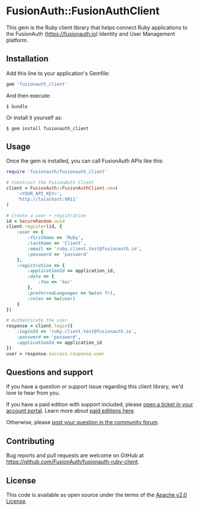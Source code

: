 # FusionAuth::FusionAuthClient

This gem is the Ruby client library that helps connect Ruby applications to the FusionAuth (https://fusionauth.io) Identity and User Management platform.

## Installation

Add this line to your application's Gemfile:

```ruby
gem 'fusionauth_client'
```

And then execute:

    $ bundle

Or install it yourself as:

    $ gem install fusionauth_client

## Usage

Once the gem is installed, you can call FusionAuth APIs like this:

```ruby
require 'fusionauth/fusionauth_client'

# Construct the FusionAuth Client
client = FusionAuth::FusionAuthClient.new(
    '<YOUR_API_KEY>', 
    'http://localhost:9011'
)

# Create a user + registration
id = SecureRandom.uuid
client.register(id, {
    :user => {
        :firstName => 'Ruby',
        :lastName => 'Client',
        :email => 'ruby.client.test@fusionauth.io',
        :password => 'password'
    },
    :registration => {
        :applicationId => application_id,
        :data => {
            :foo => 'bar'
        },
        :preferredLanguages => %w(en fr),
        :roles => %w(user)
    }
})

# Authenticate the user
response = client.login({
    :loginId => 'ruby.client.test@fusionauth.io',
    :password => 'password',
    :applicationId => application_id
})
user = response.success.response.user
```

## Questions and support

If you have a question or support issue regarding this client library, we'd love to hear from you.

If you have a paid edition with support included, please [open a ticket in your account portal](https://account.fusionauth.io/account/support/). Learn more about [paid editions here](https://fusionauth.io/pricing).

Otherwise, please [post your question in the community forum](https://fusionauth.io/community/forum/).

## Contributing

Bug reports and pull requests are welcome on GitHub at https://github.com/FusionAuth/fusionauth-ruby-client.

## License

This code is available as open source under the terms of the [Apache v2.0 License](https://opensource.org/licenses/Apache-2.0).

